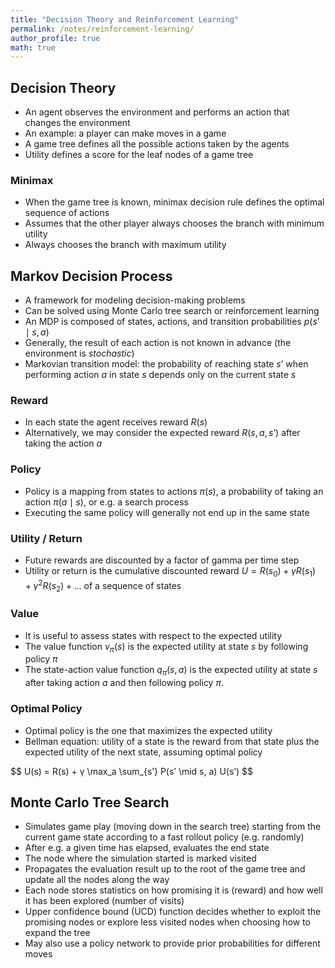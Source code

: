 ```yaml
---
title: "Decision Theory and Reinforcement Learning"
permalink: /notes/reinforcement-learning/
author_profile: true
math: true
---
```


## Decision Theory
* An agent observes the environment and performs an action that changes the environment
* An example: a player can make moves in a game
* A game tree defines all the possible actions taken by the agents
* Utility defines a score for the leaf nodes of a game tree

### Minimax
* When the game tree is known, minimax decision rule defines the optimal sequence of actions
* Assumes that the other player always chooses the branch with minimum utility
* Always chooses the branch with maximum utility


## Markov Decision Process
* A framework for modeling decision-making problems
* Can be solved using Monte Carlo tree search or reinforcement learning
* An MDP is composed of states, actions, and transition probabilities <span>$p(s’ \mid s, a)$</span>
* Generally, the result of each action is not known in advance (the environment is *stochastic*)
* Markovian transition model: the probability of reaching state <span>$s’$</span> when performing action <span>$a$</span> in state <span>$s$</span> depends only on the current state <span>$s$</span>

### Reward
* In each state the agent receives reward <span>$R(s)$</span>
* Alternatively, we may consider the expected reward <span>$R(s, a, s’)$</span> after taking the action <span>$a$</span>

### Policy
* Policy is a mapping from states to actions <span>$π(s)$</span>, a probability of taking an action <span>$π(a \mid s)$</span>, or e.g. a search process
* Executing the same policy will generally not end up in the same state

### Utility / Return
* Future rewards are discounted by a factor of gamma per time step
* Utility or return is the cumulative discounted reward <span>$U = R(s_0) + γ R(s_1) + γ^2 R(s_2) + ...$</span> of a sequence of states

### Value
* It is useful to assess states with respect to the expected utility
* The value function <span>$v_π(s)$</span> is the expected utility at state <span>$s$</span> by following policy <span>$π$</span>
* The state-action value function <span>$q_π(s, a)$</span> is the expected utility at state <span>$s$</span> after taking action <span>$a$</span> and then following policy <span>$π$</span>.

### Optimal Policy
* Optimal policy is the one that maximizes the expected utility
* Bellman equation: utility of a state is the reward from that state plus the expected utility of the next state, assuming optimal policy

<div>$$
U(s) = R(s) + γ \max_a \sum_{s’} P(s’ \mid s, a) U(s’)
$$</div>


## Monte Carlo Tree Search
* Simulates game play (moving down in the search tree) starting from the current game state according to a fast rollout policy (e.g. randomly)
* After e.g. a given time has elapsed, evaluates the end state
* The node where the simulation started is marked visited
* Propagates the evaluation result up to the root of the game tree and update all the nodes along the way
* Each node stores statistics on how promising it is (reward) and how well it has been explored (number of visits)
* Upper confidence bound (UCD) function decides whether to exploit the promising nodes or explore less visited nodes when choosing how to expand the tree
* May also use a policy network to provide prior probabilities for different moves
